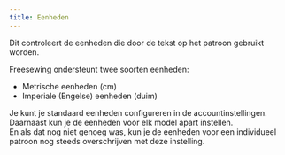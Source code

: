 ```yaml
---
title: Eenheden
---
```


Dit controleert de eenheden die door de tekst op het patroon gebruikt worden.

Freesewing ondersteunt twee soorten eenheden:

- Metrische eenheden (cm)
- Imperiale (Engelse) eenheden (duim)

Je kunt je standaard eenheden configureren in de accountinstellingen.  
Daarnaast kun je de eenheden voor elk model apart instellen.  
En als dat nog niet genoeg was, kun je de eenheden voor een individueel patroon nog steeds overschrijven met deze instelling.
